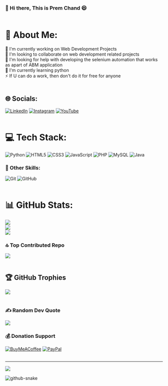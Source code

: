 ### 👋 Hi there, This is Prem Chand 😄 <br><br>

# 💫 About Me:
🔭 I'm currently working on Web Development Projects<br>
👯 I'm looking to collaborate on web development related projects<br>
🤝 I'm looking for help with developing the selenium automation that works as apart of ABM application<br>
🌱 I'm currently learning python<br>
⚡ If U can do a work, then don't do it for free for anyone<br><br>

## 🌐 Socials:
[![LinkedIn](https://img.shields.io/badge/LinkedIn-%230077B5.svg?logo=linkedin&logoColor=white)](https://linkedin.com/in/https://www.linkedin.com/in/premchand1710) 
[![Instagram](https://img.shields.io/badge/Instagram-%23E4405F.svg?logo=Instagram&logoColor=white)](https://instagram.com/perfect_prem_prb) 
[![YouTube](https://img.shields.io/badge/YouTube-%23FF0000.svg?logo=YouTube&logoColor=white)](https://www.youtube.com/@Tech4Gen) <br><br>

<!-- [![Behance](https://img.shields.io/badge/Behance-1769ff?logo=behance&logoColor=white)](https://behance.net/behance-username-here) 
[![Discord](https://img.shields.io/badge/Discord-%237289DA.svg?logo=discord&logoColor=white)](https://discord.gg/discord-username-here) 
[![Facebook](https://img.shields.io/badge/Facebook-%231877F2.svg?logo=Facebook&logoColor=white)](https://facebook.com/fb-username-here) 
[![Medium](https://img.shields.io/badge/Medium-12100E?logo=medium&logoColor=white)](https://medium.com/@medium-username-here) 
[![Pinterest](https://img.shields.io/badge/Pinterest-%23E60023.svg?logo=Pinterest&logoColor=white)](https://pinterest.com/pinterest-username-here) 
[![Quora](https://img.shields.io/badge/Quora-%23B92B27.svg?logo=Quora&logoColor=white)](https://quora.com/profile/quora-username-here) 
[![Reddit](https://img.shields.io/badge/Reddit-%23FF4500.svg?logo=Reddit&logoColor=white)](https://reddit.com/user/reddit-username-here) 
[![Stack Overflow](https://img.shields.io/badge/-Stackoverflow-FE7A16?logo=stack-overflow&logoColor=white)](https://stackoverflow.com/users/stackoverflow-userid-here) 
[![Twitch](https://img.shields.io/badge/Twitch-%239146FF.svg?logo=Twitch&logoColor=white)](https://twitch.tv/twitch-username-here) 
[![X](https://img.shields.io/badge/X-black.svg?logo=X&logoColor=white)](https://x.com/xtwitter-username-here)  
[![Codepen](https://img.shields.io/badge/Codepen-000000?logo=codepen&logoColor=white)](https://codepen.io/codepen-username-here) 
[![email](https://img.shields.io/badge/Email-D14836?logo=gmail&logoColor=white)](mailto:sampleemail@gmail.com) -->

# 💻 Tech Stack:
![Python](https://img.shields.io/badge/python-3670A0?style=flat&logo=python&logoColor=ffdd54) 
![HTML5](https://img.shields.io/badge/html5-%23E34F26.svg?style=flat&logo=html5&logoColor=white) 
![CSS3](https://img.shields.io/badge/css3-%231572B6.svg?style=flat&logo=css3&logoColor=white) 
![JavaScript](https://img.shields.io/badge/javascript-%23323330.svg?style=flat&logo=javascript&logoColor=%23F7DF1E) 
![PHP](https://img.shields.io/badge/php-%23777BB4.svg?style=flat&logo=php&logoColor=white) 
![MySQL](https://img.shields.io/badge/mysql-%2300f.svg?style=flat&logo=mysql&logoColor=white) 
![Java](https://img.shields.io/badge/java-%23ED8B00.svg?style=flat&logo=java&logoColor=white) <br>


### 🧮 Other Skills: 
![Git](https://img.shields.io/badge/git-%23F05033.svg?style=flat&logo=git&logoColor=white) 
![GitHub](https://img.shields.io/badge/github-%23121011.svg?style=flat&logo=github&logoColor=white) <br><br>

<!-- ![FastAPI](https://img.shields.io/badge/FastAPI-005571?style=flat&logo=fastapi) 
![Django](https://img.shields.io/badge/django-%23092E20.svg?style=flat&logo=django&logoColor=white) 
![MongoDB](https://img.shields.io/badge/MongoDB-%234ea94b.svg?style=flat&logo=mongodb&logoColor=white) 
![Postgres](https://img.shields.io/badge/postgres-%23316192.svg?style=flat&logo=postgresql&logoColor=white) 
![Figma](https://img.shields.io/badge/figma-%23F24E1E.svg?style=flat&logo=figma&logoColor=white) 
![Adobe Photoshop](https://img.shields.io/badge/adobe%20photoshop-%2331A8FF.svg?style=flat&logo=adobe%20photoshop&logoColor=white) 
![Canva](https://img.shields.io/badge/Canva-%2300C4CC.svg?style=flat&logo=Canva&logoColor=white) 
![Matplotlib](https://img.shields.io/badge/Matplotlib-%23ffffff.svg?style=flat&logo=Matplotlib&logoColor=black) 
![NumPy](https://img.shields.io/badge/numpy-%23013243.svg?style=flat&logo=numpy&logoColor=white) 
![Pandas](https://img.shields.io/badge/pandas-%23150458.svg?style=flat&logo=pandas&logoColor=white) 
![GitLab](https://img.shields.io/badge/gitlab-%23181717.svg?style=flat&logo=gitlab&logoColor=white) 
![Bitbucket](https://img.shields.io/badge/bitbucket-%230047B3.svg?style=flat&logo=bitbucket&logoColor=white)  
![Gitea](https://img.shields.io/badge/Gitea-34495E?style=flat&logo=gitea&logoColor=5D9425) -->

# 📊 GitHub Stats:
![](https://github-readme-stats.vercel.app/api?username=PremChandV&theme=default&hide_border=false&include_all_commits=true&count_private=true)<br/>
![](https://github-readme-streak-stats.herokuapp.com/?user=PremChandV&theme=default&hide_border=false)<br/>
![](https://github-readme-stats.vercel.app/api/top-langs/?username=PremChandV&theme=default&hide_border=false&include_all_commits=true&count_private=true&layout=compact) <br>

### 🔝 Top Contributed Repo
![](https://github-contributor-stats.vercel.app/api?username=PremChandV&limit=5&theme=tokyonight&combine_all_yearly_contributions=true) <br><br>

## 🏆 GitHub Trophies
![](https://github-profile-trophy.vercel.app/?username=PremChandV&theme=radical&no-frame=false&no-bg=false&margin-w=4) <br><br>

### ✍️ Random Dev Quote
![](https://quotes-github-readme.vercel.app/api?type=horizontal&theme=radical) <br>

### 💰 Donation Support
  [![BuyMeACoffee](https://img.shields.io/badge/Buy%20Me%20a%20Coffee-ffdd00?style=for-the-badge&logo=buy-me-a-coffee&logoColor=black)](https://buymeacoffee.com/buyme-coffee-usename-here) 
  [![PayPal](https://img.shields.io/badge/PayPal-00457C?style=for-the-badge&logo=paypal&logoColor=white)](https://paypal.me/paypal.me-username-here) <br><br>

---
<!-- [![](https://visitcount.itsvg.in/api?id=PremChandV&icon=5&color=3)](https://visitcount.itsvg.in) -->
[![](https://visitcount.itsvg.in/api?id=PremChandV&label=Profile%20Views&color=0&icon=0&pretty=true)](https://visitcount.itsvg.in)

<!-- Proudly created with GPRM ( https://gprm.itsvg.in ) -->

<picture>
  <source media="(prefers-color-scheme: dark)" srcset="https://raw.githubusercontent.com/tobiasmeyhoefer/tobiasmeyhoefer/output/github-snake-dark.svg" />
  <source media="(prefers-color-scheme: light)" srcset="https://raw.githubusercontent.com/tobiasmeyhoefer/tobiasmeyhoefer/output/github-snake.svg" />
  <img alt="github-snake" src="https://raw.githubusercontent.com/tobiasmeyhoefer/tobiasmeyhoefer/output/github-snake.svg" />
</picture>
